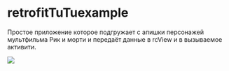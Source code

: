 # retrofitTuTuexample

Простое приложение которое подгружает с апишки персонажей мультфильма Рик и морти и передаёт данные в rcView и в вызываемое активити.

![](http://ipic.su/img/img7/fs/IMG_2959.1645388864.gif)

